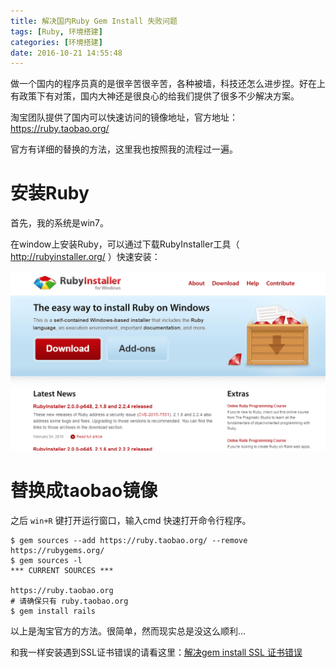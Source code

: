 ```yaml
---
title: 解决国内Ruby Gem Install 失败问题
tags: [Ruby, 环境搭建]
categories: [环境搭建]
date: 2016-10-21 14:55:48
---
```


做一个国内的程序员真的是很辛苦很辛苦，各种被墙，科技还怎么进步捏。好在上有政策下有对策，国内大神还是很良心的给我们提供了很多不少解决方案。

淘宝团队提供了国内可以快速访问的镜像地址，官方地址：https://ruby.taobao.org/

官方有详细的替换的方法，这里我也按照我的流程过一遍。
# 安装Ruby
首先，我的系统是win7。

在window上安装Ruby，可以通过下载RubyInstaller工具（ http://rubyinstaller.org/ ）快速安装：

![](/images/QQ截图20160413155659.png)
# 替换成taobao镜像
之后 `win+R` 键打开运行窗口，输入cmd 快速打开命令行程序。
```
$ gem sources --add https://ruby.taobao.org/ --remove https://rubygems.org/
$ gem sources -l
*** CURRENT SOURCES ***

https://ruby.taobao.org
# 请确保只有 ruby.taobao.org
$ gem install rails
```
以上是淘宝官方的方法。很简单，然而现实总是没这么顺利…

和我一样安装遇到SSL证书错误的请看这里：[解决gem install SSL 证书错误](http://blog2.pierrothall.com/2016/10/21/%E8%A7%A3%E5%86%B3gem-install-SSL-%E8%AF%81%E4%B9%A6%E9%94%99%E8%AF%AF/)